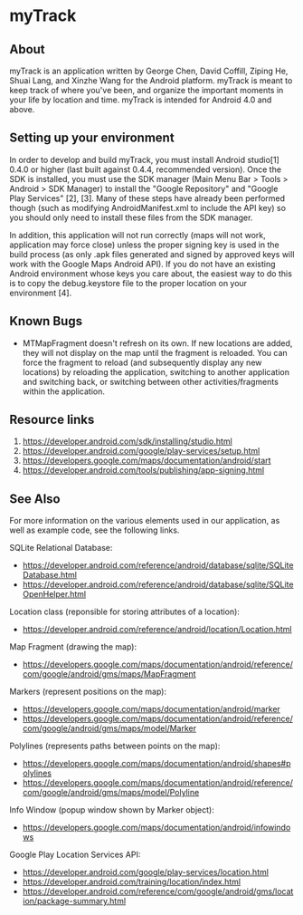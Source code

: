 myTrack
===========

About
-----
myTrack is an application written by George Chen, David Coffill, Ziping He, Shuai Lang, and Xinzhe Wang for the Android platform.  myTrack is meant to keep track of where you've been, and organize the important moments in your life by location and time.  myTrack is intended for Android 4.0 and above.


Setting up your environment
---------------------------

In order to develop and build myTrack, you must install Android studio[1] 0.4.0 or higher (last built against 0.4.4, recommended version).  Once the SDK is installed, you must use the SDK manager (Main Menu Bar > Tools > Android > SDK Manager) to install the "Google Repository" and "Google Play Services" [2], [3].  Many of these steps have already been performed though (such as modifying AndroidManifest.xml to include the API key) so you should only need to install these files from the SDK manager.

In addition, this application will not run correctly (maps will not work, application may force close) unless the proper signing key is used in the build process (as only .apk files generated and signed by approved keys will work with the Google Maps Android API).  If you do not have an existing Android environment whose keys you care about, the easiest way to do this is to copy the debug.keystore file to the proper location on your environment [4].


Known Bugs
----------
* MTMapFragment doesn't refresh on its own.  If new locations are added, they will not display on the map until the fragment is reloaded.  You can force the fragment to reload (and subsequently display any new locations) by reloading the application, switching to another application and switching back, or switching between other activities/fragments within the application.


Resource links
--------------

1. https://developer.android.com/sdk/installing/studio.html
2. https://developer.android.com/google/play-services/setup.html
3. https://developers.google.com/maps/documentation/android/start
4. https://developer.android.com/tools/publishing/app-signing.html


See Also
--------

For more information on the various elements used in our application, as well as example code, see the following links.

SQLite Relational Database:
- https://developer.android.com/reference/android/database/sqlite/SQLiteDatabase.html
- https://developer.android.com/reference/android/database/sqlite/SQLiteOpenHelper.html

Location class (reponsible for storing attributes of a location):
- https://developer.android.com/reference/android/location/Location.html

Map Fragment (drawing the map):
- https://developers.google.com/maps/documentation/android/reference/com/google/android/gms/maps/MapFragment

Markers (represent positions on the map):
- https://developers.google.com/maps/documentation/android/marker
- https://developers.google.com/maps/documentation/android/reference/com/google/android/gms/maps/model/Marker

Polylines (represents paths between points on the map):
- https://developers.google.com/maps/documentation/android/shapes#polylines
- https://developers.google.com/maps/documentation/android/reference/com/google/android/gms/maps/model/Polyline

Info Window (popup window shown by Marker object):
- https://developers.google.com/maps/documentation/android/infowindows

Google Play Location Services API:
- https://developer.android.com/google/play-services/location.html
- https://developer.android.com/training/location/index.html
- https://developer.android.com/reference/com/google/android/gms/location/package-summary.html

